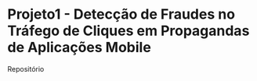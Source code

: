 # Projeto1 - Detecção de Fraudes no Tráfego de Cliques em Propagandas de Aplicações Mobile
Repositório
